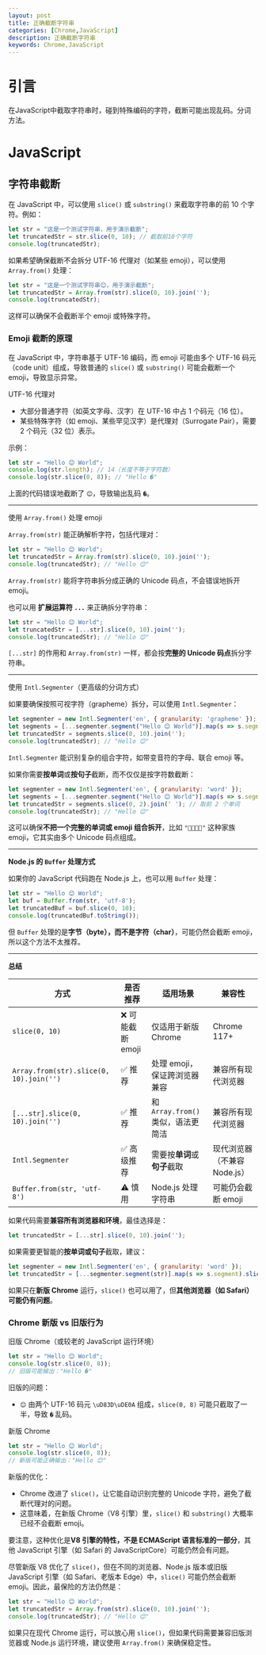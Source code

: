 ```yaml
---
layout: post
title: 正确截断字符串
categories: [Chrome,JavaScript]
description: 正确截断字符串
keywords: Chrome,JavaScript
---
```


# 引言

在JavaScript中截取字符串时，碰到特殊编码的字符，截断可能出现乱码。分词方法。



# JavaScript

## 字符串截断

在 JavaScript 中，可以使用 `slice()` 或 `substring()` 来截取字符串的前 10 个字符。例如：

```javascript
let str = "这是一个测试字符串，用于演示截断";
let truncatedStr = str.slice(0, 10); // 截取前10个字符
console.log(truncatedStr);
```

如果希望确保截断不会拆分 UTF-16 代理对（如某些 emoji），可以使用 `Array.from()` 处理：

```javascript
let str = "这是一个测试字符串😊，用于演示截断";
let truncatedStr = Array.from(str).slice(0, 10).join('');
console.log(truncatedStr);
```

这样可以确保不会截断半个 emoji 或特殊字符。

### Emoji 截断的原理

在 JavaScript 中，字符串基于 UTF-16 编码，而 emoji 可能由多个 UTF-16 码元（code unit）组成，导致普通的 `slice()` 或 `substring()` 可能会截断一个 emoji，导致显示异常。

UTF-16 代理对

- 大部分普通字符（如英文字母、汉字）在 UTF-16 中占 1 个码元（16 位）。
- 某些特殊字符（如 emoji、某些罕见汉字）是代理对（Surrogate Pair），需要 2 个码元（32 位）表示。

示例：

```javascript
let str = "Hello 😊 World";
console.log(str.length); // 14（长度不等于字符数）
console.log(str.slice(0, 8)); // "Hello �"
```

上面的代码错误地截断了 `😊`，导致输出乱码 `�`。

------

使用 `Array.from()` 处理 emoji

`Array.from(str)` 能正确解析字符，包括代理对：

```javascript
let str = "Hello 😊 World";
let truncatedStr = Array.from(str).slice(0, 10).join('');
console.log(truncatedStr); // "Hello 😊"
```

`Array.from(str)` 能将字符串拆分成正确的 Unicode 码点，不会错误地拆开 emoji。

也可以用 **扩展运算符 `...`** 来正确拆分字符串：

```javascript
let str = "Hello 😊 World";
let truncatedStr = [...str].slice(0, 10).join('');
console.log(truncatedStr); // "Hello 😊"
```

`[...str]` 的作用和 `Array.from(str)` 一样，都会按**完整的 Unicode 码点**拆分字符串。  

------

使用 `Intl.Segmenter`（更高级的分词方式）

如果要确保按照可视字符（grapheme）拆分，可以使用 `Intl.Segmenter`：

```javascript
let segmenter = new Intl.Segmenter('en', { granularity: 'grapheme' });
let segments = [...segmenter.segment("Hello 😊 World")].map(s => s.segment);
let truncatedStr = segments.slice(0, 10).join('');
console.log(truncatedStr); // "Hello 😊"
```

`Intl.Segmenter` 能识别复杂的组合字符，如带变音符的字母、联合 emoji 等。

如果你需要**按单词**或**按句子**截断，而不仅仅是按字符数截断：
```javascript
let segmenter = new Intl.Segmenter('en', { granularity: 'word' });
let segments = [...segmenter.segment("Hello 😊 World")].map(s => s.segment);
let truncatedStr = segments.slice(0, 2).join(' '); // 取前 2 个单词
console.log(truncatedStr); // "Hello 😊"
```
这可以确保**不把一个完整的单词或 emoji 组合拆开**，比如 `"👨‍👩‍👧‍👦"` 这种家族 emoji，它其实由多个 Unicode 码点组成。  

------

**Node.js 的 `Buffer` 处理方式**

如果你的 JavaScript 代码跑在 Node.js 上，也可以用 `Buffer` 处理：

```javascript
let str = "Hello 😊 World";
let buf = Buffer.from(str, 'utf-8'); 
let truncatedBuf = buf.slice(0, 10);
console.log(truncatedBuf.toString()); 
```
但 `Buffer` 处理的是**字节（byte），而不是字符（char）**，可能仍然会截断 emoji，所以这个方法不太推荐。

------

**总结**

| 方式                                    | 是否推荐         | 适用场景                           | 兼容性                       |
| --------------------------------------- | ---------------- | ---------------------------------- | ---------------------------- |
| `slice(0, 10)`                          | ❌ 可能截断 emoji | 仅适用于新版 Chrome                | Chrome 117+                  |
| `Array.from(str).slice(0, 10).join('')` | ✅ 推荐           | 处理 emoji，保证跨浏览器兼容       | 兼容所有现代浏览器           |
| `[...str].slice(0, 10).join('')`        | ✅ 推荐           | 和 `Array.from()` 类似，语法更简洁 | 兼容所有现代浏览器           |
| `Intl.Segmenter`                        | ✅ 高级推荐       | 需要按**单词**或**句子**截取       | 现代浏览器（不兼容 Node.js） |
| `Buffer.from(str, 'utf-8')`             | ⚠️ 慎用           | Node.js 处理字符串                 | 可能仍会截断 emoji           |

如果代码需要**兼容所有浏览器和环境**，最佳选择是：

```javascript
let truncatedStr = [...str].slice(0, 10).join('');
```
如果需要更智能的**按单词或句子**截取，建议：
```javascript
let segmenter = new Intl.Segmenter('en', { granularity: 'word' });
let truncatedStr = [...segmenter.segment(str)].map(s => s.segment).slice(0, 10).join('');
```
如果只在**新版 Chrome** 运行，`slice()` 也可以用了，但**其他浏览器（如 Safari）可能仍有问题**。

### Chrome 新版 vs 旧版行为

旧版 Chrome（或较老的 JavaScript 运行环境）

```javascript
let str = "Hello 😊 World";
console.log(str.slice(0, 8));
// 旧版可能输出："Hello �"
```

旧版的问题：

- `😊` 由两个 UTF-16 码元 `\uD83D\uDE0A` 组成，`slice(0, 8)` 可能只截取了一半，导致 `�` 乱码。

新版 Chrome

```javascript
let str = "Hello 😊 World";
console.log(str.slice(0, 8));
// 新版可能正确输出："Hello 😊"
```

新版的优化：

- Chrome 改进了 `slice()`，让它能自动识别完整的 Unicode 字符，避免了截断代理对的问题。
- 这意味着，在新版 Chrome（V8 引擎）里，`slice()` 和 `substring()` 大概率已经不会截断 emoji。

要注意，这种优化是**V8 引擎的特性，不是 ECMAScript 语言标准的一部分**，其他 JavaScript 引擎（如 Safari 的 JavaScriptCore）可能仍然会有问题。  

尽管新版 V8 优化了 `slice()`，但在不同的浏览器、Node.js 版本或旧版 JavaScript 引擎（如 Safari、老版本 Edge）中，`slice()` 可能仍然会截断 emoji。因此，最保险的方法仍然是：

```javascript
let str = "Hello 😊 World";
let truncatedStr = Array.from(str).slice(0, 10).join('');
console.log(truncatedStr); // "Hello 😊"
```

如果只在现代 Chrome 运行，可以放心用 `slice()`，但如果代码需要兼容旧版浏览器或 Node.js 运行环境，建议使用 `Array.from()` 来确保稳定性。

